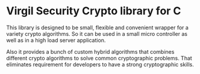 # Virgil Security Crypto library for C

This library is designed to be small, flexible and convenient wrapper for a variety crypto algorithms.
So it can be used in a small micro controller as well as in a high load server application.

Also it provides a bunch of custom hybrid algorithms that combines different crypto algorithms to solve common cryptographic problems.
That eliminates requirement for developers to have a strong cryptographic skills.
